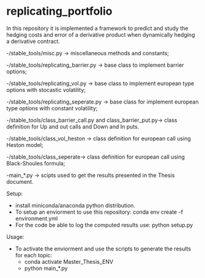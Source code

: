 # replicating_portfolio


In this repository it is implemented a framework to predict and study the hedging costs and error of a derivative product when dynamically hedging a derivative contract.

-/stable_tools/misc.py -> miscellaneous methods and constants;

-/stable_tools/replicating_barrier.py -> base class to implement barrier options;

-/stable_tools/replicating_vol.py -> base class to implement european type options with stocastic volatility;

-/stable_tools/replicating_seperate.py -> base class for implement european type options with constant volatility;

-/stable_tools/class_barrier_call.py and class_barrier_put.py-> class definition for Up and out calls and Down and In puts.

-/stable_tools/class_vol_heston -> class definition for european call using Heston model;

-/stable_tools/class_seperate-> class definition for european call using Black-Shoules formula;

-main_*.py -> scipts used to get the results presented in the Thesis document.


Setup:
- install miniconda/anaconda python distribution.
- To setup an enviorment to use this repository: conda env create -f environment.yml
- For the code be able to log the computed results use: python setup.py
    


Usage:
- To activate the enviorment and use the scripts to generate the results for each topic:
  - conda activate Master_Thesis_ENV
  - python main_*.py



  
